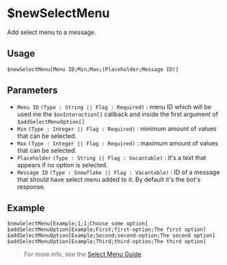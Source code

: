 # $newSelectMenu
Add select menu to a message.

## Usage
```
$newSelectMenu[Menu ID;Min;Max;(Placeholder;Message ID)]
```

## Parameters 
- `Menu ID` `(Type : String || Flag : Required)` : menu ID which will be used ine the `$onInteraction[]` callback and inside the first argument of `$addSelectMenuOption[]`
- `Min` `(Type : Integer || Flag : Required)` : minimum amount of values that can be selected.
- `Max` `(Type : Integer || Flag : Required)` : maximum amount of values that can be selected.
- `Placeholder` `(Type : String || Flag : Vacantable)` : it's a text that appears if no option is selected.
- `Message ID` `(Type : Snowflake || Flag : Vacantable)` : ID of a message that should have select menu added to it. By default it's the bot's response. 

## Example
```
$newSelectMenu[Example;1;1;Choose some option]
$addSelectMenuOption[Example;First;first-option;The first option]
$addSelectMenuOption[Example;Second;second-option;The second option]
$addSelectMenuOption[Example;Third;third-option;The third option]
```

> For more info, see the [Select Menu Guide](../guides/selectmenu.md).